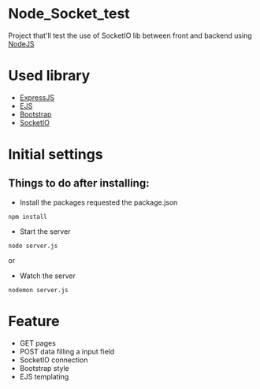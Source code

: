 # Node_Socket_test

Project that'll test the use of SocketIO lib between front and backend using [NodeJS](https://nodejs.org/en/)

# Used library

- [ExpressJS](http://expressjs.com/)
- [EJS](https://ejs.co/)
- [Bootstrap](https://getbootstrap.com/)
- [SocketIO](https://socket.io/)

# Initial settings

## Things to do after installing:

- Install the packages requested the package.json

```
npm install
```

- Start the server

```
node server.js
```

or

- Watch the server

```
nodemon server.js
```

# Feature

- GET pages
- POST data filling a input field
- SocketIO connection
- Bootstrap style
- EJS templating
